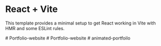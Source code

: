 # React + Vite

This template provides a minimal setup to get React working in Vite with HMR and some ESLint rules.

#   P o r t f o l i o - w e b s i t e  
 #   P o r t f o l i o - w e b s i t e  
 #   a n i m a t e d - p o r t f o i l o  
 